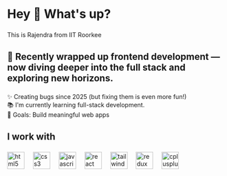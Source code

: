 <h1 align="left">Hey 👋 What's up?</h1>

###

<p align="left">This is Rajendra from IIT Roorkee </p>

###

<h2 align="left">🌟 Recently wrapped up frontend development — now diving deeper into the full stack and exploring new horizons.</h2>

###

<p align="left">✨ Creating bugs since 2025 (but fixing them is even more fun!) <br>📚 I'm currently learning full-stack development. <br> 🎯 Goals: Build meaningful web apps

###

<h2 align="left">I work with</h2>

###
<div align="left">
  <img src="https://cdn.jsdelivr.net/gh/devicons/devicon/icons/html5/html5-original.svg" height="40" alt="html5 logo"  />
  <img width="12" />
  <img src="https://cdn.jsdelivr.net/gh/devicons/devicon/icons/css3/css3-original.svg" height="40" alt="css3 logo"  />
  <img width="12" />
  <img src="https://cdn.jsdelivr.net/gh/devicons/devicon/icons/javascript/javascript-original.svg" height="40" alt="javascript logo"  />
  <img width="12" />
  <img src="https://cdn.jsdelivr.net/gh/devicons/devicon/icons/react/react-original.svg" height="40" alt="react logo"  />
  <img width="12" />
  <img src="https://tailwindcss.com/_next/static/media/tailwindcss-mark.d52e9897.svg" width="40" alt="tailwind logo"/>
  <img width="12" />
  <img src="https://cdn.jsdelivr.net/gh/devicons/devicon/icons/redux/redux-original.svg" height="40" alt="redux logo"  />
  <img width="12" />
  <img src="https://cdn.jsdelivr.net/gh/devicons/devicon/icons/cplusplus/cplusplus-original.svg" height="40" alt="cplusplus logo"  />
  <img width="12" />
</div>

###
